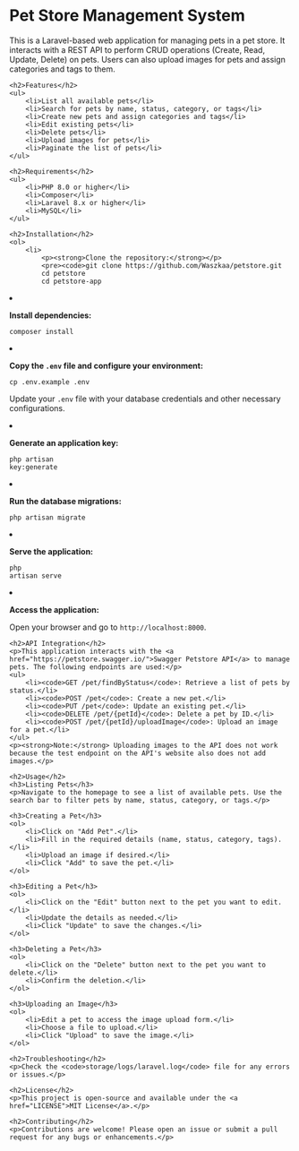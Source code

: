 <!DOCTYPE html>
<html lang="en">
<head>
    <meta charset="UTF-8">
    <meta name="viewport" content="width=device-width, initial-scale=1.0">
    <title>README</title>
</head>
<body>
    <h1>Pet Store Management System</h1>
    <p>This is a Laravel-based web application for managing pets in a pet store. It interacts with a REST API to perform CRUD operations (Create, Read, Update, Delete) on pets. Users can also upload images for pets and assign categories and tags to them.</p>

    <h2>Features</h2>
    <ul>
        <li>List all available pets</li>
        <li>Search for pets by name, status, category, or tags</li>
        <li>Create new pets and assign categories and tags</li>
        <li>Edit existing pets</li>
        <li>Delete pets</li>
        <li>Upload images for pets</li>
        <li>Paginate the list of pets</li>
    </ul>

    <h2>Requirements</h2>
    <ul>
        <li>PHP 8.0 or higher</li>
        <li>Composer</li>
        <li>Laravel 8.x or higher</li>
        <li>MySQL</li>
    </ul>

    <h2>Installation</h2>
    <ol>
        <li>
            <p><strong>Clone the repository:</strong></p>
            <pre><code>git clone https://github.com/Waszkaa/petstore.git 
            cd petstore
            cd petstore-app
</code></pre>
        </li>
        <li>
            <p><strong>Install dependencies:</strong></p>
            <pre><code>composer install</code></pre>
        </li>
        <li>
            <p><strong>Copy the <code>.env</code> file and configure your environment:</strong></p>
            <pre><code>cp .env.example .env</code></pre>
            <p>Update your <code>.env</code> file with your database credentials and other necessary configurations.</p>
        </li>
        <li>
            <p><strong>Generate an application key:</strong></p>
            <pre><code>php artisan key:generate</code></pre>
        </li>
        <li>
            <p><strong>Run the database migrations:</strong></p>
            <pre><code>php artisan migrate</code></pre>
        </li>
        <li>
            <p><strong>Serve the application:</strong></p>
            <pre><code>php artisan serve</code></pre>
        </li>
        <li>
            <p><strong>Access the application:</strong></p>
            <p>Open your browser and go to <code>http://localhost:8000</code>.</p>
        </li>
    </ol>

    <h2>API Integration</h2>
    <p>This application interacts with the <a href="https://petstore.swagger.io/">Swagger Petstore API</a> to manage pets. The following endpoints are used:</p>
    <ul>
        <li><code>GET /pet/findByStatus</code>: Retrieve a list of pets by status.</li>
        <li><code>POST /pet</code>: Create a new pet.</li>
        <li><code>PUT /pet</code>: Update an existing pet.</li>
        <li><code>DELETE /pet/{petId}</code>: Delete a pet by ID.</li>
        <li><code>POST /pet/{petId}/uploadImage</code>: Upload an image for a pet.</li>
    </ul>
    <p><strong>Note:</strong> Uploading images to the API does not work because the test endpoint on the API's website also does not add images.</p>

    <h2>Usage</h2>
    <h3>Listing Pets</h3>
    <p>Navigate to the homepage to see a list of available pets. Use the search bar to filter pets by name, status, category, or tags.</p>

    <h3>Creating a Pet</h3>
    <ol>
        <li>Click on "Add Pet".</li>
        <li>Fill in the required details (name, status, category, tags).</li>
        <li>Upload an image if desired.</li>
        <li>Click "Add" to save the pet.</li>
    </ol>

    <h3>Editing a Pet</h3>
    <ol>
        <li>Click on the "Edit" button next to the pet you want to edit.</li>
        <li>Update the details as needed.</li>
        <li>Click "Update" to save the changes.</li>
    </ol>

    <h3>Deleting a Pet</h3>
    <ol>
        <li>Click on the "Delete" button next to the pet you want to delete.</li>
        <li>Confirm the deletion.</li>
    </ol>

    <h3>Uploading an Image</h3>
    <ol>
        <li>Edit a pet to access the image upload form.</li>
        <li>Choose a file to upload.</li>
        <li>Click "Upload" to save the image.</li>
    </ol>

    <h2>Troubleshooting</h2>
    <p>Check the <code>storage/logs/laravel.log</code> file for any errors or issues.</p>

    <h2>License</h2>
    <p>This project is open-source and available under the <a href="LICENSE">MIT License</a>.</p>

    <h2>Contributing</h2>
    <p>Contributions are welcome! Please open an issue or submit a pull request for any bugs or enhancements.</p>
</body>
</html>
